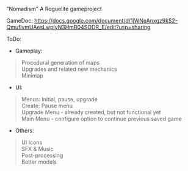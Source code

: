 "Nomadism" 
A Roguelite gameproject

GameDoc: https://docs.google.com/document/d/1jWNeAnxgz9kS2-QmuflvmUAesLwplyN3HmB04SODR_E/edit?usp=sharing

ToDo:

- Gameplay:
> Procedural generation of maps<br>
> Upgrades and related new mechanics<br>
> Minimap<br>

- UI:
> Menus: Initial, pause, upgrade<br>
> Create: Pause menu<br>
> Upgrade Menu - already created, but not functional yet<br>
> Main Menu - configure option to continue previous saved game<br>

- Others:
> UI Icons<br>
> SFX & Music<br>
> Post-processing<br>
> Better models<br>
